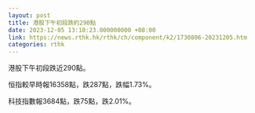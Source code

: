 ```yaml
---
layout: post
title: 港股下午初段跌約290點
date: 2023-12-05 13:10:23.000000000 +08:00
link: https://news.rthk.hk/rthk/ch/component/k2/1730806-20231205.htm
categories: rthk
---
```


港股下午初段跌近290點。

恒指較早時報16358點，跌287點，跌幅1.73%。

科技指數報3684點，跌75點，跌2.01%。
